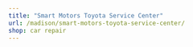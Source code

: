 ```yaml
---
title: "Smart Motors Toyota Service Center"
url: /madison/smart-motors-toyota-service-center/
shop: car repair
---
```


